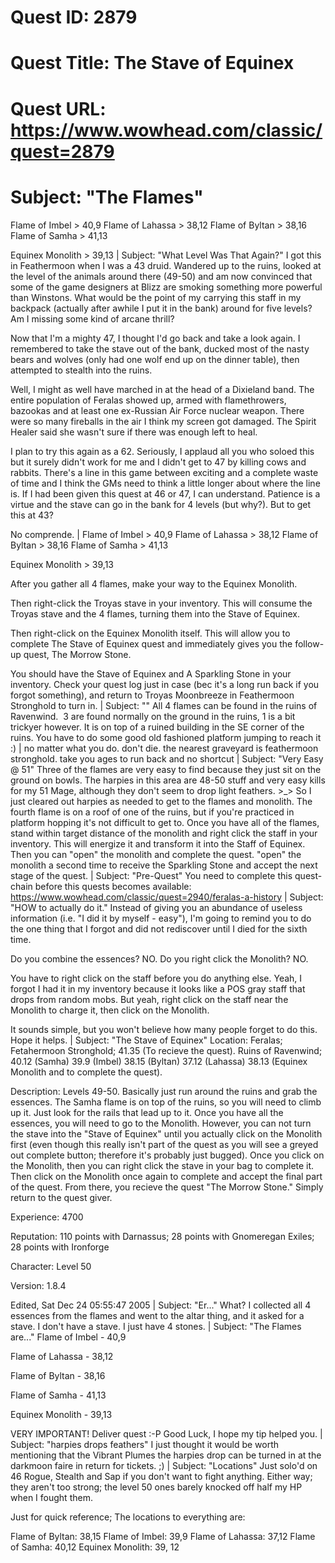 # Quest ID: 2879
# Quest Title: The Stave of Equinex
# Quest URL: https://www.wowhead.com/classic/quest=2879
# Subject: "The Flames"
Flame of Imbel > 40,9
Flame of Lahassa > 38,12
Flame of Byltan > 38,16
Flame of Samha > 41,13

Equinex Monolith > 39,13 | Subject: "What Level Was That Again?"
I got this in Feathermoon when I was a 43 druid. Wandered up to the ruins, looked at the level of the animals around there (49-50) and am now convinced that some of the game designers at Blizz are smoking something more powerful than Winstons. What would be the point of my carrying this staff in my backpack (actually after awhile I put it in the bank) around for five levels? Am I missing some kind of arcane thrill?

Now that I'm a mighty 47, I thought I'd go back and take a look again. I remembered to take the stave out of the bank, ducked most of the nasty bears and wolves (only had one wolf end up on the dinner table), then attempted to stealth into the ruins.

Well, I might as well have marched in at the head of a Dixieland band. The entire population of Feralas showed up, armed with flamethrowers, bazookas and at least one ex-Russian Air Force nuclear weapon. There were so many fireballs in the air I think my screen got damaged. The Spirit Healer said she wasn't sure if there was enough left to heal.

I plan to try this again as a 62. Seriously, I applaud all you who soloed this but it surely didn't work for me and I didn't get to 47 by killing cows and rabbits. There's a line in this game between exciting and a complete waste of time and I think the GMs need to think a little longer about where the line is. If I had been given this quest at 46 or 47, I can understand. Patience is a virtue and the stave can go in the bank for 4 levels (but why?). But to get this at 43?

No comprende. | Flame of Imbel > 40,9
Flame of Lahassa > 38,12
Flame of Byltan > 38,16
Flame of Samha > 41,13

Equinex Monolith > 39,13

After you gather all 4 flames, make your way to the Equinex Monolith.

Then right-click the Troyas stave in your inventory. This will consume the Troyas stave and the 4 flames, turning them into the Stave of Equinex.

Then right-click on the Equinex Monolith itself. This will allow you to complete The Stave of Equinex quest and immediately gives you the follow-up quest, The Morrow Stone.

You should have the Stave of Equinex and A Sparkling Stone in your inventory. Check your quest log just in case (bec it's a long run back if you forgot something), and return to Troyas Moonbreeze in Feathermoon Stronghold to turn in. | Subject: "<Blank>"
All 4 flames can be found in the ruins of Ravenwind.  3 are found normally on the ground in the ruins, 1 is a bit trickyer however. It is on top of a ruined building in the SE corner of the ruins. You have to do some good old fashioned platform jumping to reach it :) | no matter what you do. don't die. the nearest graveyard is feathermoon stronghold. take you ages to run back and no shortcut | Subject: "Very Easy @ 51"
Three of the flames are very easy to find because they just sit on the ground on bowls. The harpies in this area are 48-50 stuff and very easy kills for my 51 Mage, although they don't seem to drop light feathers. >_> So I just cleared out harpies as needed to get to the flames and monolith. The fourth flame is on a roof of one of the ruins, but if you're practiced in platform hopping it's not difficult to get to. Once you have all of the flames, stand within target distance of the monolith and right click the staff in your inventory. This will energize it and transform it into the Staff of Equinex. Then you can "open" the monolith and complete the quest. "open" the monolith a second time to receive the Sparkling Stone and accept the next stage of the quest. | Subject: "Pre-Quest"
You need to complete this quest-chain before this quests becomes available:
https://www.wowhead.com/classic/quest=2940/feralas-a-history | Subject: "HOW to actually do it."
Instead of giving you an abundance of useless information (i.e. "I did it by myself - easy"), I'm going to remind you to do the one thing that I forgot and did not rediscover until I died for the sixth time.

Do you combine the essences? NO.
Do you right click the Monolith? NO.

You have to right click on the staff before you do anything else. Yeah, I forgot I had it in my inventory because it looks like a POS gray staff that drops from random mobs. But yeah, right click on the staff near the Monolith to charge it, then click on the Monolith.

It sounds simple, but you won't believe how many people forget to do this. Hope it helps. | Subject: "The Stave of Equinex"
Location: Feralas; Fetahermoon Stronghold; 41.35 (To recieve the quest). Ruins of Ravenwind; 40.12 (Samha) 39.9 (Imbel) 38.15 (Byltan) 37.12 (Lahassa) 38.13 (Equinex Monolith and to complete the quest).

Description: Levels 49-50. Basically just run around the ruins and grab the essences. The Samha flame is on top of the ruins, so you will need to climb up it. Just look for the rails that lead up to it. Once you have all the essences, you will need to go to the Monolith. However, you can not turn the stave into the "Stave of Equinex" until you actually click on the Monolith first (even though this really isn't part of the quest as you will see a greyed out complete button; therefore it's probably just bugged). Once you click on the Monolith, then you can right click the stave in your bag to complete it. Then click on the Monolith once again to complete and accept the final part of the quest. From there, you recieve the quest "The Morrow Stone." Simply return to the quest giver.

Experience: 4700

Reputation: 110 points with Darnassus; 28 points with Gnomeregan Exiles; 28 points with Ironforge

Character: Level 50

Version: 1.8.4

Edited, Sat Dec 24 05:55:47 2005 | Subject: "Er..."
What? I collected all 4 essences from the flames and went to the altar thing, and it asked for a stave. I don't have a stave. I just have 4 stones. | Subject: "The Flames are..."
Flame of Imbel - 40,9

Flame of Lahassa - 38,12

Flame of Byltan - 38,16

Flame of Samha - 41,13

Equinex Monolith - 39,13

VERY IMPORTANT! Deliver quest :-P Good Luck, I hope my tip helped you. | Subject: "harpies drops feathers"
I just thought it would be worth mentioning that the Vibrant Plumes the harpies drop can be turned in at the darkmoon faire in return for tickets. ;) | Subject: "Locations"
Just solo'd on 46 Rogue, Stealth and Sap if you don't want to fight anything.
Either way; they aren't too strong; the level 50 ones barely knocked off half my HP when I fought them.

Just for quick reference; The locations to everything are:

Flame of Byltan: 38,15
Flame of Imbel: 39,9
Flame of Lahassa: 37,12
Flame of Samha: 40,12
Equinex Monolith: 39, 12